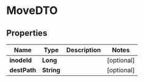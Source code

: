 # MoveDTO

## Properties
Name | Type | Description | Notes
------------ | ------------- | ------------- | -------------
**inodeId** | **Long** |  |  [optional]
**destPath** | **String** |  |  [optional]
